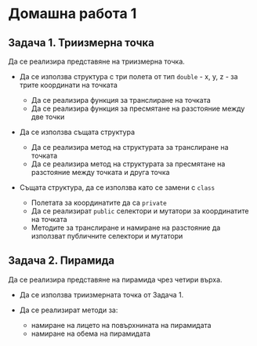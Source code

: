 # Домашна работа 1

## Задача 1. Триизмерна точка

Да се реализира представяне на триизмерна точка.

- Да се използва структура с три полета от тип `double` - x, y, z - за 
	трите координати на точката
	- Да се реализира функция за транслиране на точката
	- Да се реализира функция за пресмятане на разстояние между две точки

- Да се използва същата структура
	- Да се реализира метод на структурата за транслиране на точката
	- Да се реализира метод на структурата за пресмятане на разстояние между точката и друга точка

- Същата структура, да се използва като се замени с `class`
	- Полетата за координатите да са `private`
	- Да се реализират `public` селектори и мутатори за координатите на точката
	- Методите за транслиране и намиране на разстояние да използват публичните селектори и мутатори

## Задача 2. Пирамида

Да се реализира представяне на пирамида чрез четири върха.

- Да се използва триизмерната точка от Задача 1.

- Да се реализират методи за:
	- намиране на лицето на повърхнината на пирамидата
	- намиране на обема на пирамидата
